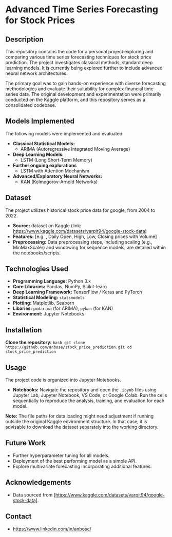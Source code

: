 # Advanced Time Series Forecasting for Stock Prices

## Description

This repository contains the code for a personal project exploring and comparing various time series forecasting techniques for stock price prediction. The project investigates classical methods, standard deep learning models. It is currently being explored further to include advanced neural network architectures.

The primary goal was to gain hands-on experience with diverse forecasting methodologies and evaluate their suitability for complex financial time series data. The original development and experimentation were primarily conducted on the Kaggle platform, and this repository serves as a consolidated codebase.

## Models Implemented

The following models were implemented and evaluated:

* **Classical Statistical Models:**
    * ARIMA (Autoregressive Integrated Moving Average)
* **Deep Learning Models:**
    * LSTM (Long Short-Term Memory)
* **Further ongoing explorations**
    * LSTM with Attention Mechanism
* **Advanced/Exploratory Neural Networks:**
    * KAN (Kolmogorov-Arnold Networks)
 
## Dataset
The project utilizes historical stock price data for google, from 2004 to 2022.

* **Source:** dataset on Kaggle (link: https://www.kaggle.com/datasets/varpit94/google-stock-data)
* **Features:** [e.g. , Daily Open, High, Low, Closing prices with Volume]
* **Preprocessing:** Data preprocessing steps, including scaling (e.g., MinMaxScaler) and windowing for sequence models, are detailed within the notebooks/scripts.

## Technologies Used

* **Programming Language:** Python 3.x
* **Core Libraries:** Pandas, NumPy, Scikit-learn
* **Deep Learning Framework:** TensorFlow / Keras and PyTorch
* **Statistical Modeling:** `statsmodels`
* **Plotting:** Matplotlib, Seaborn
* **Libaries:** `pmdarima` (for ARIMA), `pykan` (for KAN)
* **Environment:** Jupyter Notebooks

## Installation

**Clone the repository:**
    ```bash
    git clone https://github.com/anbose/stock_price_prediction.git
    cd stock_price_prediction
    ```

## Usage

The project code is organized into Jupyter Notebooks.

* **Notebooks:** Navigate the repository and open the `.ipynb` files using Jupyter Lab, Jupyter Notebook, VS Code, or Google Colab. Run the cells sequentially to reproduce the analysis, training, and evaluation for each model.

**Note:** The file paths for data loading might need adjustment if running outside the original Kaggle environment structure. In that case, it is advisable to download the dataset separately into the working directory.

## Future Work

* Further hyperparameter tuning for all models.
* Deployment of the best performing model as a simple API.
* Explore multivariate forecasting incorporating additional features.

## Acknowledgements

* Data sourced from [https://www.kaggle.com/datasets/varpit94/google-stock-data].

## Contact

* https://www.linkedin.com/in/anbose/
